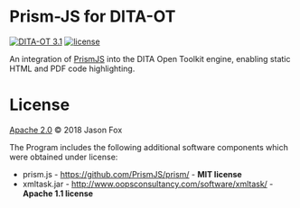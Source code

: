 Prism-JS for DITA-OT
=========================

[![DITA-OT 3.1](https://img.shields.io/badge/DITA--OT-3.1-blue.svg)](http://www.dita-ot.org/3.1/)
[![license](https://img.shields.io/badge/license-Apache%202.0-blue.svg)](http://www.apache.org/licenses/LICENSE-2.0)


An integration of [PrismJS](https://github.com/PrismJS/prism) into the DITA Open Toolkit engine, enabling static HTML and PDF code highlighting.

License
=======

[Apache 2.0](LICENSE) © 2018 Jason Fox

The Program includes the following additional software components which were obtained under license:

* prism.js - https://github.com/PrismJS/prism/ - **MIT license**
* xmltask.jar - http://www.oopsconsultancy.com/software/xmltask/ - **Apache 1.1 license**